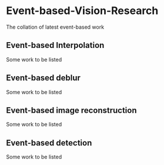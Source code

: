 # Event-based-Vision-Research
The collation of latest event-based work 
## Event-based Interpolation
Some work to be listed
## Event-based deblur
Some work to be listed
## Event-based image reconstruction
Some work to be listed
## Event-based detection
Some work to be listed

